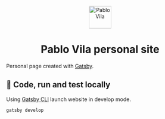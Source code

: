 <p align="center">
  <a href="https://www.pablovila.com">
    <img alt="Pablo Vila" src="https://www.pablovila.com/public/pablovila.png" width="60" />
  </a>
</p>
<h1 align="center">
  Pablo Vila personal site
</h1>

Personal page created with [Gatsby](https://www.gatsbyjs.org/).

## 🚀 Code, run and test locally

Using [Gatsby CLI](https://www.npmjs.com/package/gatsby-cli) launch website in develop mode.

`gatsby develop`
